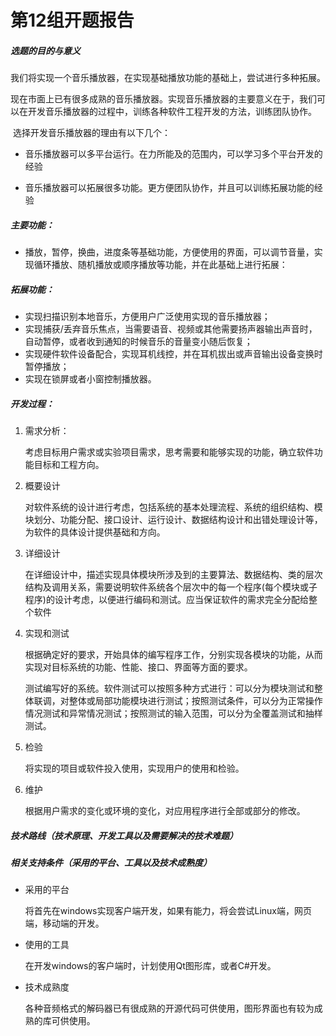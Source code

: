 # 第12组开题报告

##### 选题的目的与意义

​	我们将实现一个音乐播放器，在实现基础播放功能的基础上，尝试进行多种拓展。

​	现在市面上已有很多成熟的音乐播放器。实现音乐播放器的主要意义在于，我们可以在开发音乐播放器的过程中，训练各种软件工程开发的方法，训练团队协作。

​	选择开发音乐播放器的理由有以下几个：

- 音乐播放器可以多平台运行。在力所能及的范围内，可以学习多个平台开发的经验

- 音乐播放器可以拓展很多功能。更方便团队协作，并且可以训练拓展功能的经验

##### 主要功能：

- 播放，暂停，换曲，进度条等基础功能，方便使用的界面，可以调节音量，实现循环播放、随机播放或顺序播放等功能，并在此基础上进行拓展：

##### 拓展功能：

- 实现扫描识别本地音乐，方便用户广泛使用实现的音乐播放器；
- 实现捕获/丢弃音乐焦点，当需要语音、视频或其他需要扬声器输出声音时，自动暂停，或者收到通知的时候音乐的音量变小随后恢复；
- 实现硬件软件设备配合，实现耳机线控，并在耳机拔出或声音输出设备变换时暂停播放；
- 实现在锁屏或者小窗控制播放器。

##### 开发过程：

1. 需求分析：

   考虑目标用户需求或实验项目需求，思考需要和能够实现的功能，确立软件功能目标和工程方向。

2. 概要设计

   对软件系统的设计进行考虑，包括系统的基本处理流程、系统的组织结构、模块划分、功能分配、接口设计、运行设计、数据结构设计和出错处理设计等，为软件的具体设计提供基础和方向。

3. 详细设计

   在详细设计中，描述实现具体模块所涉及到的主要算法、数据结构、类的层次结构及调用关系，需要说明软件系统各个层次中的每一个程序(每个模块或子程序)的设计考虑，以便进行编码和测试。应当保证软件的需求完全分配给整个软件

4. 实现和测试

   根据确定好的要求，开始具体的编写程序工作，分别实现各模块的功能，从而实现对目标系统的功能、性能、接口、界面等方面的要求。

   测试编写好的系统。软件测试可以按照多种方式进行：可以分为模块测试和整体联调，对整体或局部功能模块进行测试；按照测试条件，可以分为正常操作情况测试和异常情况测试；按照测试的输入范围，可以分为全覆盖测试和抽样测试。

5. 检验

   将实现的项目或软件投入使用，实现用户的使用和检验。

6. 维护

   根据用户需求的变化或环境的变化，对应用程序进行全部或部分的修改。

##### 技术路线（技术原理、开发工具以及需要解决的技术难题）



##### 相关支持条件（采用的平台、工具以及技术成熟度）


  - 采用的平台

    将首先在windows实现客户端开发，如果有能力，将会尝试Linux端，网页端，移动端的开发。

  - 使用的工具

    在开发windows的客户端时，计划使用Qt图形库，或者C#开发。

  - 技术成熟度

    各种音频格式的解码器已有很成熟的开源代码可供使用，图形界面也有较为成熟的库可供使用。

    

    

